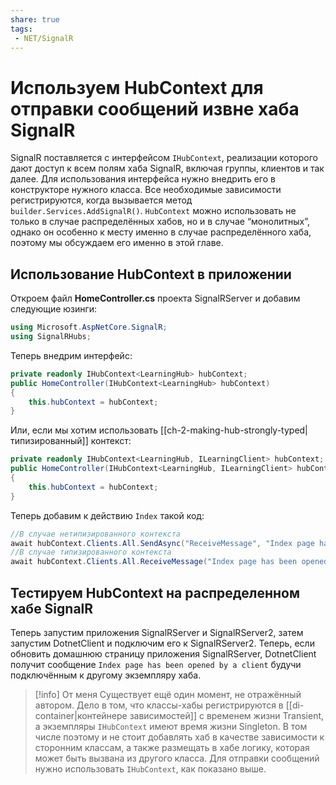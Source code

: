 ```yaml
---
share: true
tags:
 - NET/SignalR
---
```

# Используем HubContext для отправки сообщений извне хаба SignalR
SignalR поставляется с интерфейсом `IHubContext`, реализации которого дают доступ к всем полям хаба SignalR, включая группы, клиентов и так далее. Для использования интерфейса нужно внедрить его в конструкторе нужного класса. Все необходимые зависимости регистрируются, когда вызывается метод `builder.Services.AddSignalR()`. `HubContext` можно использовать не только в случае распределённых хабов, но и в случае “монолитных”, однако он особенно к месту именно в случае распределённого хаба, поэтому мы обсуждаем его именно в этой главе.
## Использование HubContext в приложении
Откроем файл **HomeController.cs** проекта SignalRServer и добавим следующие юзинги:
```csharp
using Microsoft.AspNetCore.SignalR;
using SignalRHubs;
```
Теперь внедрим интерфейс:
```csharp
private readonly IHubContext<LearningHub> hubContext;
public HomeController(IHubContext<LearningHub> hubContext)
{
	this.hubContext = hubContext;
}
```
Или, если мы хотим использовать [[ch-2-making-hub-strongly-typed|типизированный]] контекст:
```csharp
private readonly IHubContext<LearningHub, ILearningClient> hubContext;
public HomeController(IHubContext<LearningHub, ILearningClient> hubContext)
{
	this.hubContext = hubContext;
}
```
Теперь добавим к действию `Index` такой код:
```csharp
//В случае нетипизированного контекста
await hubContext.Clients.All.SendAsync("ReceiveMessage", "Index page has been opened by a client");
//В случае типизированного контекста
await hubContext.Clients.All.ReceiveMessage("Index page has been opened by a client");
```
## Тестируем HubContext на распределенном хабе SignalR
Теперь запустим приложения SignalRServer и SignalRServer2, затем запустим DotnetClient и подключим его к SignalRServer2. Теперь, если обновить домашнюю страницу приложения SignalRServer, DotnetClient получит сообщение `Index page has been opened by a client` будучи подключённым к другому экземпляру хаба.

> [!info] От меня
> Существует ещё один момент, не отражённый автором. Дело в том, что классы-хабы регистрируются в [[di-container|контейнере зависимостей]] с временем жизни Transient, а экземпляры `IHubContext` имеют время жизни Singleton. В том числе поэтому и не стоит добавлять хаб в качестве зависимости к сторонним классам, а также размещать в хабе логику, которая может быть вызвана из другого класса. Для отправки сообщений нужно использовать `IHubContext`, как показано выше.